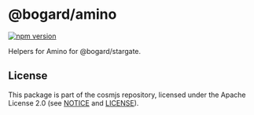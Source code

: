 # @bogard/amino

[![npm version](https://img.shields.io/npm/v/@bogard/amino.svg)](https://www.npmjs.com/package/@bogard/amino)

Helpers for Amino for @bogard/stargate.

## License

This package is part of the cosmjs repository, licensed under the Apache License
2.0 (see [NOTICE](https://github.com/cosmos/cosmjs/blob/main/NOTICE) and
[LICENSE](https://github.com/cosmos/cosmjs/blob/main/LICENSE)).
